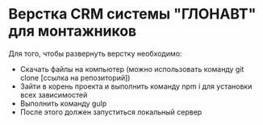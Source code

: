<h1>Верстка CRM системы "ГЛОНАВТ" для монтажников</h1>

<p>Для того, чтобы развернуть верстку необходимо:</p>

<ul>
    <li>Скачать файлы на компьютер (можно использовать команду git clone [ссылка на репозиторий])</li>
    <li>Зайти  в корень проекта и выполнить команду npm i для установки всех зависимостей</li>
    <li>Выполнить команду gulp</li>
    <li>После этого должен запуститься локальный сервер</li>
</ul>